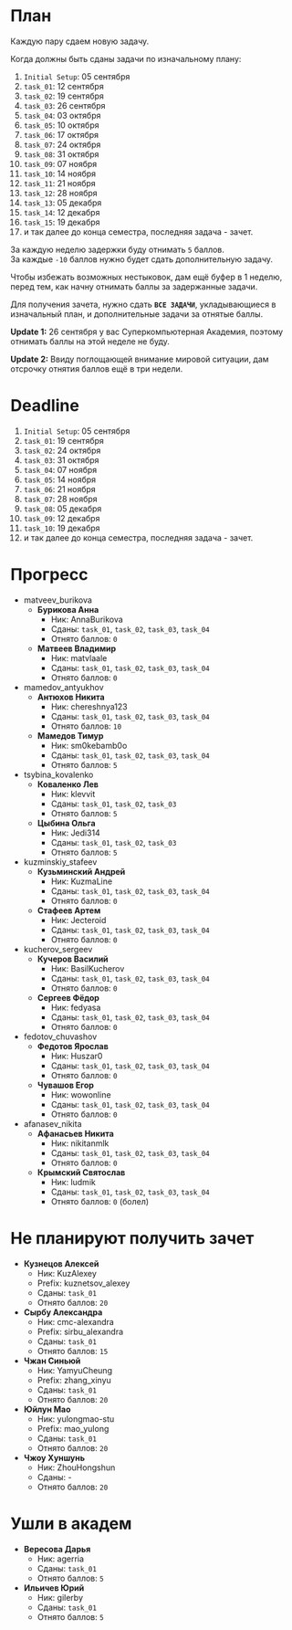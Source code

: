 # План

Каждую пару сдаем новую задачу.

Когда должны быть сданы задачи по изначальному плану:
1. `Initial Setup`: 05 сентября
1. `task_01`: 12 сентября
1. `task_02`: 19 сентября
1. `task_03`: 26 сентября
1. `task_04`: 03 октября
1. `task_05`: 10 октября
1. `task_06`: 17 октября
1. `task_07`: 24 октября
1. `task_08`: 31 октября
1. `task_09`: 07 ноября
1. `task_10`: 14 ноября
1. `task_11`: 21 ноября
1. `task_12`: 28 ноября
1. `task_13`: 05 декабря
1. `task_14`: 12 декабря
1. `task_15`: 19 декабря
1. и так далее до конца семестра, последняя задача - зачет.

За каждую неделю задержки буду отнимать `5` баллов.<br>
За каждые `-10` баллов нужно будет сдать дополнительную задачу.

Чтобы избежать возможных нестыковок, дам ещё буфер в 1 неделю,
перед тем, как начну отнимать баллы за задержанные задачи.

Для получения зачета, нужно сдать **`ВСЕ ЗАДАЧИ`**, укладывающиеся в изначальный план, и дополнительные задачи за отнятые баллы.

**Update 1:** 26 сентября у вас Суперкомпьютерная Академия, поэтому отнимать баллы на этой неделе не буду.

**Update 2:** Ввиду поглощающей внимание мировой ситуации, дам отсрочку отнятия баллов ещё в три недели.

# Deadline

1. `Initial Setup`: 05 сентября
1. `task_01`: 19 сентября
1. `task_02`: 24 октября
1. `task_03`: 31 октября
1. `task_04`: 07 ноября
1. `task_05`: 14 ноября
1. `task_06`: 21 ноября
1. `task_07`: 28 ноября
1. `task_08`: 05 декабря
1. `task_09`: 12 декабря
1. `task_10`: 19 декабря
1. и так далее до конца семестра, последняя задача - зачет.

# Прогресс

- matveev_burikova
  - **Бурикова Анна**
    - Ник: AnnaBurikova
    - Сданы: `task_01`, `task_02`, `task_03`, `task_04`
    - Отнято баллов: `0`
  - **Матвеев Владимир**
    - Ник: matvlaale
    - Сданы: `task_01`, `task_02`, `task_03`, `task_04`
    - Отнято баллов: `0`
- mamedov_antyukhov
  - **Антюхов Никита**
    - Ник: chereshnya123
    - Сданы: `task_01`, `task_02`, `task_03`, `task_04`
    - Отнято баллов: `10`
  - **Мамедов Тимур**
    - Ник: sm0kebamb0o
    - Сданы: `task_01`, `task_02`, `task_03`, `task_04`
    - Отнято баллов: `5`
- tsybina_kovalenko
  - **Коваленко Лев**
    - Ник: klevvit
    - Сданы: `task_01`, `task_02`, `task_03`
    - Отнято баллов: `5`
  - **Цыбина Ольга**
    - Ник: Jedi314
    - Сданы: `task_01`, `task_02`, `task_03`
    - Отнято баллов: `5`
- kuzminskiy_stafeev
  - **Кузьминский Андрей**
    - Ник: KuzmaLine
    - Сданы: `task_01`, `task_02`, `task_03`, `task_04`
    - Отнято баллов: `0`
  - **Стафеев Артем**
    - Ник: Jecteroid
    - Сданы: `task_01`, `task_02`, `task_03`, `task_04`
    - Отнято баллов: `0`
- kucherov_sergeev
  - **Кучеров Василий**
    - Ник: BasilKucherov
    - Сданы: `task_01`, `task_02`, `task_03`, `task_04`
    - Отнято баллов: `0`
  - **Сергеев Фёдор**
    - Ник: fedyasa
    - Сданы: `task_01`, `task_02`, `task_03`, `task_04`
    - Отнято баллов: `0`
- fedotov_chuvashov
  - **Федотов Ярослав**
    - Ник: Huszar0
    - Сданы: `task_01`, `task_02`, `task_03`, `task_04`
    - Отнято баллов: `0`
  - **Чувашов Егор**
    - Ник: wowonline
    - Сданы: `task_01`, `task_02`, `task_03`, `task_04`
    - Отнято баллов: `0`
- afanasev_nikita
  - **Афанасьев Никита**
    - Ник: nikitanmlk
    - Сданы: `task_01`, `task_02`, `task_03`, `task_04`
    - Отнято баллов: `0`
  - **Крымский Святослав**
    - Ник: ludmik
    - Сданы: `task_01`, `task_02`, `task_03`, `task_04`
    - Отнято баллов: `0` (болел)

# Не планируют получить зачет

- **Кузнецов Алексей**
  - Ник: KuzAlexey
  - Prefix: kuznetsov_alexey
  - Сданы: `task_01`
  - Отнято баллов: `20`
- **Сырбу Александра**
  - Ник: cmc-alexandra
  - Prefix: sirbu_alexandra
  - Сданы: `task_01`
  - Отнято баллов: `15`
- **Чжан Синьюй**
  - Ник: YamyuCheung
  - Prefix: zhang_xinyu
  - Сданы: `task_01`
  - Отнято баллов: `20`
- **Юйлун Мао**
  - Ник: yulongmao-stu
  - Prefix: mao_yulong
  - Сданы: `task_01`
  - Отнято баллов: `20`
- **Чжоу Хуншунь**
  - Ник: ZhouHongshun
  - Сданы: -
  - Отнято баллов: `20`

# Ушли в академ

- **Вересова Дарья**
  - Ник: agerria
  - Сданы: `task_01`
  - Отнято баллов: `5`
- **Ильичев Юрий**
  - Ник: gilerby
  - Сданы: `task_01`
  - Отнято баллов: `5`

